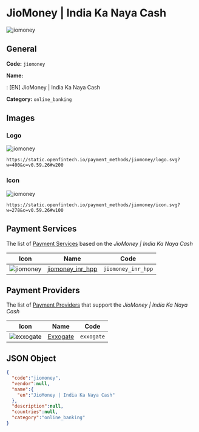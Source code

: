 
# JioMoney | India Ka Naya Cash 
![jiomoney](https://static.openfintech.io/payment_methods/jiomoney/logo.svg?w=400&c=v0.59.26#w200)  

## General 
**Code:** `jiomoney` 
 
**Name:** 
 
:	[EN] JioMoney | India Ka Naya Cash 
 
**Category:** `online_banking` 
 

## Images 

### Logo 
![jiomoney](https://static.openfintech.io/payment_methods/jiomoney/logo.svg?w=400&c=v0.59.26#w200)  

```
https://static.openfintech.io/payment_methods/jiomoney/logo.svg?w=400&c=v0.59.26#w200
```  

### Icon 
![jiomoney](https://static.openfintech.io/payment_methods/jiomoney/icon.svg?w=278&c=v0.59.26#w100)  

```
https://static.openfintech.io/payment_methods/jiomoney/icon.svg?w=278&c=v0.59.26#w100
```  

## Payment Services 
 
The list of [Payment Services](/payment-services/) based on the _JioMoney | India Ka Naya Cash_ 

|Icon|Name|Code| 
|:---:|:---:|:---:| 
|![jiomoney](https://static.openfintech.io/payment_methods/jiomoney/icon.svg?w=278&c=v0.59.26#w100) |[jiomoney_inr_hpp](/payment-services/jiomoney_inr_hpp/)|`jiomoney_inr_hpp`| 
 

## Payment Providers 
 
The list of [Payment Providers](/payment-providers/) that support the _JioMoney | India Ka Naya Cash_ 

|Icon|Name|Code| 
|:---:|:---:|:---:| 
|![exxogate](https://static.openfintech.io/payment_providers/exxogate/icon.svg?w=278&c=v0.59.26#w100) |[Exxogate](/payment-providers/exxogate/)|`exxogate`| 
 

## JSON Object 

```json
{
  "code":"jiomoney",
  "vendor":null,
  "name":{
    "en":"JioMoney | India Ka Naya Cash"
  },
  "description":null,
  "countries":null,
  "category":"online_banking"
}
```  

